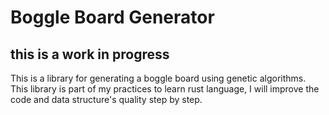 # Boggle Board Generator
## this is a work in progress


This is a library for generating a boggle board using genetic algorithms. This library is part of my practices to learn rust language, I will improve the code and data structure's quality step by step.
